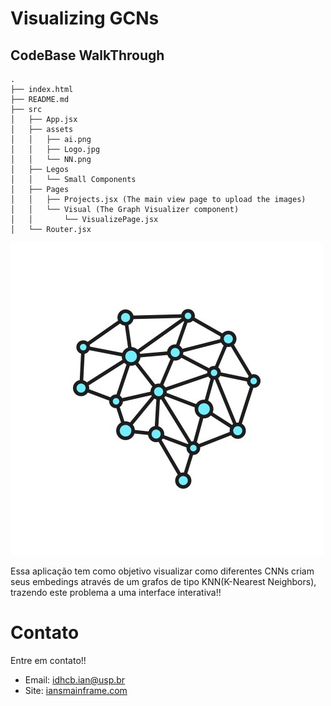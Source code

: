 # Visualizing GCNs

## CodeBase WalkThrough

```tree
.
├── index.html
├── README.md
├── src
│   ├── App.jsx
│   ├── assets
│   │   ├── ai.png
│   │   ├── Logo.jpg
│   │   └── NN.png
│   ├── Legos 
│   │   └── Small Components
│   ├── Pages
│   │   ├── Projects.jsx (The main view page to upload the images)
│   │   └── Visual (The Graph Visualizer component)
│   │       └── VisualizePage.jsx
│   └── Router.jsx
```

![Image here!!](/src/assets/Logo.jpg)

Essa aplicação tem como objetivo visualizar como diferentes CNNs criam seus embedings através de um grafos de tipo KNN(K-Nearest Neighbors), trazendo este problema a uma interface interativa!!


# Contato

Entre em contato!!

- Email: idhcb.ian@usp.br
- Site: [iansmainframe.com](http://iansmainframe.com)

